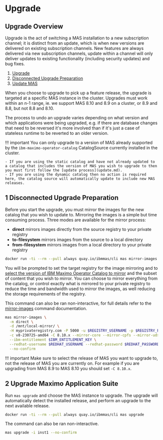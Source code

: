 Upgrade
===============================================================================

Upgrade Overview
-------------------------------------------------------------------------------
Upgrade is the act of switching a MAS installation to a new subscription channel; it is distinct from an update, which is when new versions are delivered on existing subscription channels.  New features are always delivered via new subscription channels, update within a channel will only deliver updates to existing functionality (including security updates) and bug fixes.

1. [Upgrade](#1-upgrade)
2. [Disconnected Upgrade Preparation](#1-disconnected-install-preparation)
3. [Update MAS](#2-update-maximo-application-suite)

When you choose to upgrade to pick up a feature release, the upgrade is targeted at a specific MAS instance in the cluster.  Upgrades must work within an n-1 range, ie. we support MAS 8.10 and 8.9 on a cluster, or 8.9 and 8.8, but not 8.8 and 8.10.

The process to undo an upgrade varies depending on what version and which applications were being upgraded, e.g. if there are database changes that need to be reversed it's more involved than if it's just a case of stateless runtime to be reverted to an older version.

!!! important
    You can only upgrade to a version of MAS already supported by the `ibm-maximo-operator-catalog` CatalogSource currently installed in the cluster.

    - If you are using the static catalog and have not already updated to a catalog that includes the version of MAS you wish to upgrade to then you must first follow the [update process](update.md).
    - If you are using the dynamic catalog then no action is required here, the catalog source will automatically update to include new MAS releases.


1 Disconnected Upgrade Preparation
-------------------------------------------------------------------------------
Before you start the upgrade, you must mirror the images for the new catalog that you wish to update to. Mirroring the images is a simple but time consuming process.  Three modes are available for the mirror process:

- **direct** mirrors images directly from the source registry to your private registry
- **to-filesystem** mirrors images from the source to a local directory
- **from-filesystem** mirrors images from a local directory to your private registry

```bash
docker run -ti --rm --pull always quay.io/ibmmas/cli mas mirror-images
```

You will be prompted to set the target registry for the image mirroring and to [select the version of IBM Maximo Operator Catalog to mirror](choosing-the-right-catalog.md) and the subset of content that you wish to mirror.  You can choose to mirror everything from the catalog, or control exactly what is mirrored to your private registry to reduce the time and bandwidth used to mirror the images, as well reducing the storage requirements of the registry.

This command can also be ran non-interactive, for full details refer to the [mirror-images](../commands/mirror-images.md) command documentation.

```bash
mas mirror-images \
  -m direct \
  -d /mnt/local-mirror/ \
  -H myprivateregistry.com -P 5000 -u $REGISTRY_USERNAME -p $REGISTRY_PASSWORD \
  -c v8-230725-amd64 -C 8.10.x --mirror-core --mirror-cpfs --mirror-uds --mirror-sls --mirror-tsm \
  --ibm-entitlement $IBM_ENTITLEMENT_KEY \
  --redhat-username $REDHAT_USERNAME --redhat-password $REDHAT_PASSWORD \
  --no-confirm
```

!!! important
    Make sure to select the release of MAS you want to upgrade to, not the release of MAS you are currently on.  For example if you are upgrading from MAS 8.9 to MAS 8.10 you should set `-C 8.10.x`.


2 Upgrade Maximo Application Suite
-------------------------------------------------------------------------------
Run `mas upgrade` and choose the MAS instance to upgrade.  The upgrade will automatically detect the installed release, and perform an upgrade to the next available release.

```bash
docker run -ti --rm --pull always quay.io/ibmmas/cli mas upgrade
```

The command can also be ran non-interactive.

```bash
mas upgrade -i inst1 --no-confirm
```
